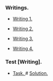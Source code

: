 ### Writings.
+ <a href = "https://github.com/fadyat/ITMO-PROBLEMS/blob/master/English/I%20semester/Homeworks/CodeforcesQuickStart.pdf"> Writing 1. </a>

+ <a href = "https://github.com/fadyat/ITMO-PROBLEMS/blob/master/English/I%20semester/Homeworks/Letter.pdf"> Writing 2. </a>

+ <a href = "https://github.com/fadyat/ITMO-PROBLEMS/blob/master/English/I%20semester/Homeworks/SpeedSkatingAdvertisment.pdf"> Writing 3. </a>

+ <a href = "https://github.com/fadyat/ITMO-PROBLEMS/blob/master/English/I%20semester/Homeworks/SofiaKovalevskaya.pdf"> Writing 4. </a>

### Test \[Writing].
+ <a href = "https://github.com/fadyat/ITMO-PROBLEMS/blob/master/English/I%20semester/Test/writingTask.png"> Task. </a> #
<a href = "https://github.com/fadyat/ITMO-PROBLEMS/blob/master/English/I%20semester/Test/writing.pdf"> Solution. </a>
